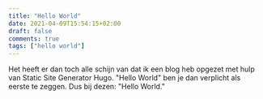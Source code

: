 ```yaml
---
title: "Hello World"
date: 2021-04-09T15:54:15+02:00
draft: false
comments: true
tags: ["hello world"]
---
```


Het heeft er dan toch alle schijn van dat ik een blog heb opgezet met hulp van Static Site Generator Hugo. "Hello World" ben je dan verplicht als eerste te zeggen. Dus bij dezen: "Hello World."
